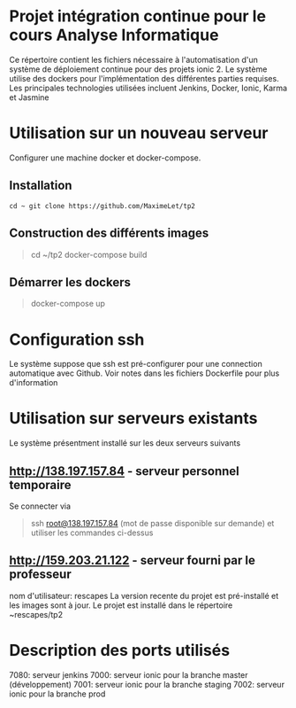 # Projet intégration continue pour le cours Analyse Informatique

Ce répertoire contient les fichiers nécessaire à l'automatisation d'un système
de déploiement continue pour des projets ionic 2.  Le système utilise 
des dockers pour l'implémentation des différentes parties requises.  Les principales
technologies utilisées incluent Jenkins, Docker, Ionic, Karma et Jasmine

# Utilisation sur un nouveau serveur
Configurer une machine docker et docker-compose.

## Installation


`
cd ~
git clone https://github.com/MaximeLet/tp2
`


## Construction des différents images

> cd ~/tp2
> docker-compose build

## Démarrer les dockers

> docker-compose up

# Configuration ssh
Le système suppose que ssh est pré-configurer pour une connection automatique avec Github.  Voir notes dans 
les fichiers Dockerfile pour plus d'information

# Utilisation sur serveurs existants
Le système présentment installé sur les deux serveurs suivants

## http://138.197.157.84 - serveur personnel temporaire
Se connecter via
> ssh root@138.197.157.84  (mot de passe disponible sur demande)
et utiliser les commandes ci-dessus

## http://159.203.21.122 - serveur fourni par le professeur

nom d'utilisateur: rescapes
La version recente du projet est pré-installé et les images sont à jour. 
Le projet est installé dans le répertoire ~rescapes/tp2

# Description des ports utilisés
7080: serveur jenkins
7000: serveur ionic pour la branche master (développement)
7001: serveur ionic pour la branche staging
7002: serveur ionic pour la branche prod





